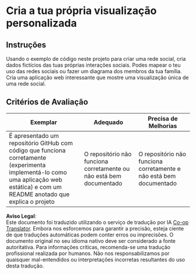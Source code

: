 <!--
CO_OP_TRANSLATOR_METADATA:
{
  "original_hash": "e56df4c0f49357e30ac8fc77aa439dd4",
  "translation_date": "2025-08-24T00:58:30+00:00",
  "source_file": "3-Data-Visualization/13-meaningful-visualizations/assignment.md",
  "language_code": "pt"
}
-->
# Cria a tua própria visualização personalizada

## Instruções

Usando o exemplo de código neste projeto para criar uma rede social, cria dados fictícios das tuas próprias interações sociais. Podes mapear o teu uso das redes sociais ou fazer um diagrama dos membros da tua família. Cria uma aplicação web interessante que mostre uma visualização única de uma rede social.

## Critérios de Avaliação

Exemplar | Adequado | Precisa de Melhorias
--- | --- | --- |
É apresentado um repositório GitHub com código que funciona corretamente (experimenta implementá-lo como uma aplicação web estática) e com um README anotado que explica o projeto | O repositório não funciona corretamente ou não está bem documentado | O repositório não funciona corretamente e não está bem documentado

**Aviso Legal**:  
Este documento foi traduzido utilizando o serviço de tradução por IA [Co-op Translator](https://github.com/Azure/co-op-translator). Embora nos esforcemos para garantir a precisão, esteja ciente de que traduções automáticas podem conter erros ou imprecisões. O documento original no seu idioma nativo deve ser considerado a fonte autoritativa. Para informações críticas, recomenda-se uma tradução profissional realizada por humanos. Não nos responsabilizamos por quaisquer mal-entendidos ou interpretações incorretas resultantes do uso desta tradução.